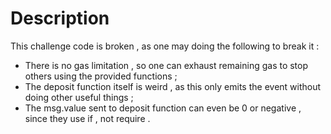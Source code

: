# Description 
This challenge code is broken , as one may doing the following to break it :
 - There is no gas limitation , so one can exhaust remaining gas to stop others using the provided functions ;
 - The deposit function itself is weird , as this only emits the event without doing other useful things ;
 - The msg.value sent to deposit function can even be 0 or negative , since they use if , not require .
